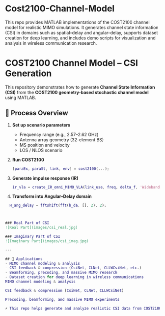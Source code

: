 # Cost2100-Channel-Model
This repo provides MATLAB implementations of the COST2100 channel model for realistic MIMO simulations. It generates channel state information (CSI) in domains such as spatial–delay and angular–delay, supports dataset creation for deep learning, and includes demo scripts for visualization and analysis in wireless communication research.


# COST2100 Channel Model – CSI Generation

This repository demonstrates how to generate **Channel State Information (CSI)** from the **COST2100 geometry-based stochastic channel model** using MATLAB.

## 📌 Process Overview
1. **Set up scenario parameters**  
   - Frequency range (e.g., 2.57–2.62 GHz)  
   - Antenna array geometry (32-element BS)  
   - MS position and velocity  
   - LOS / NLOS scenario  

2. **Run COST2100**  
   ```matlab
   [paraEx, paraSt, link, env] = cost2100(...);


3. **Generate impulse response (IR)**
    ```matlab 
   ir_vla = create_IR_omni_MIMO_VLA(link_use, freq, delta_f, 'Wideband');

4. **Transform into Angular–Delay domain**
 ```matlab
   H_ang_delay = fftshift(fft(h_da, [], 2), 2);



### Real Part of CSI
![Real Part](images/csi_real.jpg)

### Imaginary Part of CSI
![Imaginary Part](images/csi_imag.jpg)

---

## 🔎 Applications
- MIMO channel modeling & analysis  
- CSI feedback & compression (CsiNet, CLNet, CLLWCsiNet, etc.)  
- Beamforming, precoding, and massive MIMO research  
- Dataset creation for deep learning in wireless communications
MIMO channel modeling & analysis

CSI feedback & compression (CsiNet, CLNet, CLLWCsiNet)

Precoding, beamforming, and massive MIMO experiments

⚡ This repo helps generate and analyze realistic CSI data from COST2100, supporting wireless communication research and machine learning applications.
